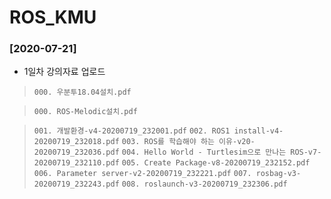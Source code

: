 # ROS_KMU

### [2020-07-21]

* 1일차 강의자료 업로드

> `000. 우분투18.04설치.pdf`

> `000. ROS-Melodic설치.pdf`

> `001. 개발환경-v4-20200719_232001.pdf`
> `002. ROS1 install-v4-20200719_232018.pdf`
> `003. ROS를 학습해야 하는 이유-v20-20200719_232036.pdf`
> `004. Hello World - Turtlesim으로 만나는 ROS-v7-20200719_232110.pdf`
> `005. Create Package-v8-20200719_232152.pdf`
> `006. Parameter server-v2-20200719_232221.pdf`
> `007. rosbag-v3-20200719_232243.pdf`
> `008. roslaunch-v3-20200719_232306.pdf`
